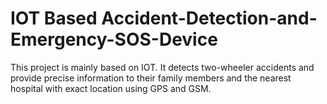 # IOT Based Accident-Detection-and-Emergency-SOS-Device
This project is mainly based on IOT. It detects two-wheeler accidents and provide precise information to their family members and the nearest hospital with exact location using GPS and GSM.
